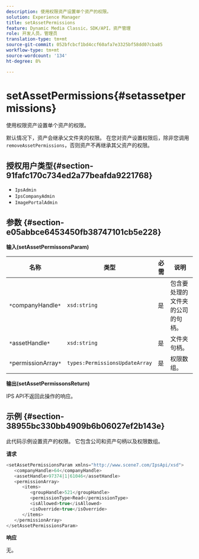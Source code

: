 ```yaml
---
description: 使用权限资产设置单个资产的权限。
solution: Experience Manager
title: setAssetPermissions
feature: Dynamic Media Classic，SDK/API，资产管理
role: 开发人员，管理员
translation-type: tm+mt
source-git-commit: 052bfcbcf1bd4ccf60afa7e3325bf58dd07cba85
workflow-type: tm+mt
source-wordcount: '134'
ht-degree: 8%

---
```



# setAssetPermissions{#setassetpermissions}

使用权限资产设置单个资产的权限。

默认情况下，资产会继承父文件夹的权限。 在您对资产设置权限后，除非您调用`removeAssetPermissions`，否则资产不再继承其父资产的权限。

## 授权用户类型{#section-91fafc170c734ed2a77beafda9221768}

* `IpsAdmin`
* `IpsCompanyAdmin`
* `ImagePortalAdmin`

## 参数 {#section-e05abbce6453450fb38747101cb5e228}

**输入(setAssetPermissonsParam)**

| 名称 | 类型 | 必需 | 说明 |
|---|---|---|---|
| `*`companyHandle`*` | `xsd:string` | 是 | 包含要处理的文件夹的公司的句柄。 |
| `*`assetHandle`*` | `xsd:string` | 是 | 文件夹句柄。 |
| `*`permissionArray`*` | `types:PermissionsUpdateArray` | 是 | 权限数组。 |

**输出(setAssetPermissonsReturn)**

IPS API不返回此操作的响应。

## 示例 {#section-38955bc330bb4909b6b06027ef2b143e}

此代码示例设置资产的权限。 它包含公司和资产句柄以及权限数组。

**请求**

```java
<setAssetPermissionsParam xmlns="http://www.scene7.com/IpsApi/xsd">
   <companyHandle>64</companyHandle>
   <assetHandle>97374|1|61046</assetHandle>
   <permissionArray>
      <items>
         <groupHandle>521</groupHandle>
         <permissionType>Read</permissionType>
         <isAllowed>true</isAllowed>
         <isOverride>true</isOverride>
      </items>
   </permissionArray>
</setAssetPermissionsParam>
```

**响应**

无。
